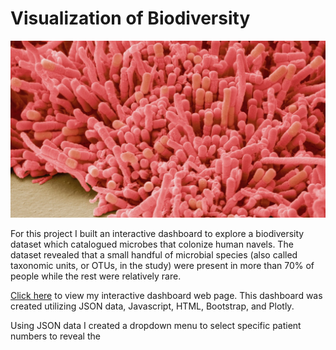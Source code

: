 # Visualization of Biodiversity

![Header Image](Images/bacteria_image.jpg)

For this project I built an interactive dashboard to explore a biodiversity dataset which catalogued microbes that colonize human navels. The dataset revealed that a small handful of microbial species (also called taxonomic units, or OTUs, in the study) were present in more than 70% of people while the rest were relatively rare. 

[Click here](https://tjjaramillo.github.io/Plotly-Challenge/) to view my interactive dashboard web page. This dashboard was created utilizing JSON data, Javascript, HTML, Bootstrap, and Plotly.

Using JSON data I created a dropdown menu to select specific patient numbers to reveal the 
